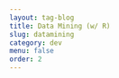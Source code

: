 ```yaml
---
layout: tag-blog
title: Data Mining (w/ R)
slug: datamining
category: dev
menu: false
order: 2
---
```

